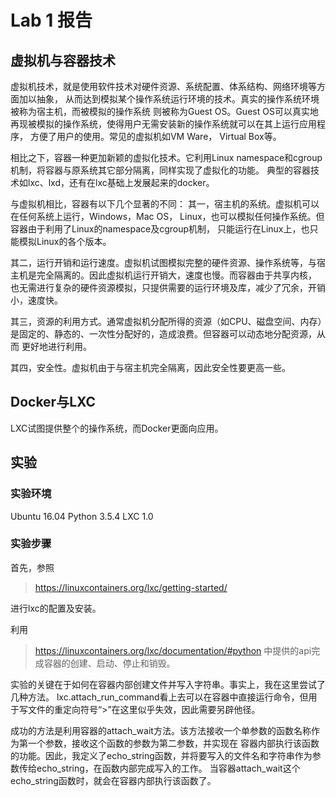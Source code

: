# Lab 1 报告

## 虚拟机与容器技术

虚拟机技术，就是使用软件技术对硬件资源、系统配置、体系结构、网络环境等方面加以抽象，
从而达到模拟某个操作系统运行环境的技术。真实的操作系统环境被称为宿主机，而被模拟的操作系统
则被称为Guest OS。Guest OS可以真实地再现被模拟的操作系统，使得用户无需安装新的操作系统就可以在其上运行应用程序，
方便了用户的使用。常见的虚拟机如VM Ware， Virtual Box等。

相比之下，容器一种更加新颖的虚拟化技术。它利用Linux namespace和cgroup机制，将容器与原系统其它部分隔离，同样实现了虚拟化的功能。
典型的容器技术如lxc、lxd，还有在lxc基础上发展起来的docker。

与虚拟机相比，容器有以下几个显著的不同：
其一，宿主机的系统。虚拟机可以在任何系统上运行，Windows，Mac OS， Linux，也可以模拟任何操作系统。但容器由于利用了Linux的namespace及cgroup机制，
只能运行在Linux上，也只能模拟Linux的各个版本。

其二，运行开销和运行速度。虚拟机试图模拟完整的硬件资源、操作系统等，与宿主机是完全隔离的。因此虚拟机运行开销大，速度也慢。而容器由于共享内核，
也无需进行复杂的硬件资源模拟，只提供需要的运行环境及库，减少了冗余，开销小，速度快。

其三，资源的利用方式。通常虚拟机分配所得的资源（如CPU、磁盘空间、内存）是固定的、静态的、一次性分配好的，造成浪费。但容器可以动态地分配资源，从而
更好地进行利用。

其四，安全性。虚拟机由于与宿主机完全隔离，因此安全性要更高一些。

## Docker与LXC
LXC试图提供整个的操作系统，而Docker更面向应用。

## 实验

### 实验环境
Ubuntu 16.04
Python 3.5.4
LXC 1.0

### 实验步骤

首先，参照

> https://linuxcontainers.org/lxc/getting-started/

进行lxc的配置及安装。

利用
> https://linuxcontainers.org/lxc/documentation/#python
中提供的api完成容器的创建、启动、停止和销毁。

实验的关键在于如何在容器内部创建文件并写入字符串。事实上，我在这里尝试了几种方法。
lxc.attach_run_command看上去可以在容器中直接运行命令，但用于写文件的重定向符号“>”在这里似乎失效，因此需要另辟他径。

成功的方法是利用容器的attach_wait方法。该方法接收一个单参数的函数名称作为第一个参数，接收这个函数的参数为第二参数，并实现在
容器内部执行该函数的功能。因此，我定义了echo_string函数，并将要写入的文件名和字符串作为参数传给echo_string，在函数内部完成写入的工作。
当容器attach_wait这个echo_string函数时，就会在容器内部执行该函数了。













